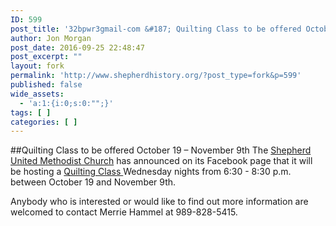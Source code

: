 ```yaml
---
ID: 599
post_title: '32bpwr3gmail-com &#187; Quilting Class to be offered October 19 &#8211; November 9th'
author: Jon Morgan
post_date: 2016-09-25 22:48:47
post_excerpt: ""
layout: fork
permalink: 'http://www.shepherdhistory.org/?post_type=fork&p=599'
published: false
wide_assets:
  - 'a:1:{i:0;s:0:"";}'
tags: [ ]
categories: [ ]
---
```

##Quilting Class to be offered October 19 &#8211; November 9th
The <a href="http://www.shepherdhistory.org/business-directory/568/shepherd-united-methodist-church">Shepherd United Methodist Church</a> has announced on its Facebook page that it will be hosting a <a href="http://www.shepherdhistory.org/event/quilting-class/">Quilting Class </a>Wednesday nights from 6:30 - 8:30 p.m. between October 19 and November 9th.

Anybody who is interested or would like to find out more information are welcomed to contact Merrie Hammel at 989-828-5415.